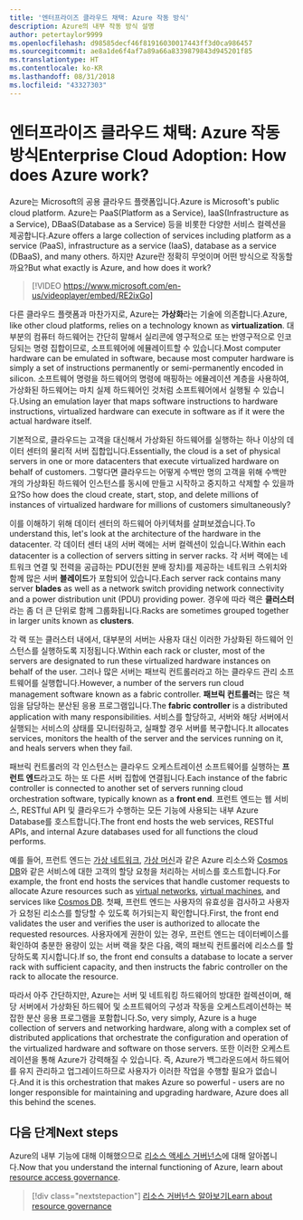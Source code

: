 ```yaml
---
title: '엔터프라이즈 클라우드 채택: Azure 작동 방식'
description: Azure의 내부 작동 방식 설명
author: petertaylor9999
ms.openlocfilehash: d98585decf46f81916030017443ff3d0ca986457
ms.sourcegitcommit: ae8a1de6f4af7a89a66a8339879843d945201f85
ms.translationtype: HT
ms.contentlocale: ko-KR
ms.lasthandoff: 08/31/2018
ms.locfileid: "43327303"
---
```

# <a name="enterprise-cloud-adoption-how-does-azure-work"></a><span data-ttu-id="c7512-103">엔터프라이즈 클라우드 채택: Azure 작동 방식</span><span class="sxs-lookup"><span data-stu-id="c7512-103">Enterprise Cloud Adoption: How does Azure work?</span></span>

<span data-ttu-id="c7512-104">Azure는 Microsoft의 공용 클라우드 플랫폼입니다.</span><span class="sxs-lookup"><span data-stu-id="c7512-104">Azure is Microsoft's public cloud platform.</span></span> <span data-ttu-id="c7512-105">Azure는 PaaS(Platform as a Service), IaaS(Infrastructure as a Service), DBaaS(Database as a Service) 등을 비롯한 다양한 서비스 컬렉션을 제공합니다.</span><span class="sxs-lookup"><span data-stu-id="c7512-105">Azure offers a large collection of services including platform as a service (PaaS), infrastructure as a service (IaaS), database as a service (DBaaS), and many others.</span></span> <span data-ttu-id="c7512-106">하지만 Azure란 정확히 무엇이며 어떤 방식으로 작동할까요?</span><span class="sxs-lookup"><span data-stu-id="c7512-106">But what exactly is Azure, and how does it work?</span></span>

> [!VIDEO https://www.microsoft.com/en-us/videoplayer/embed/RE2ixGo] 

<span data-ttu-id="c7512-107">다른 클라우드 플랫폼과 마찬가지로, Azure는 **가상화**라는 기술에 의존합니다.</span><span class="sxs-lookup"><span data-stu-id="c7512-107">Azure, like other cloud platforms, relies on a technology known as **virtualization**.</span></span> <span data-ttu-id="c7512-108">대부분의 컴퓨터 하드웨어는 간단히 말해서 실리콘에 영구적으로 또는 반영구적으로 인코딩되는 명령 집합이므로, 소프트웨어에 에뮬레이트할 수 있습니다.</span><span class="sxs-lookup"><span data-stu-id="c7512-108">Most computer hardware can be emulated in software, because most computer hardware is simply a set of instructions permanently or semi-permanently encoded in silicon.</span></span> <span data-ttu-id="c7512-109">소프트웨어 명령을 하드웨어의 명령에 매핑하는 에뮬레이션 계층을 사용하여, 가상화된 하드웨어는 마치 실제 하드웨어인 것처럼 소프트웨어에서 실행될 수 있습니다.</span><span class="sxs-lookup"><span data-stu-id="c7512-109">Using an emulation layer that maps software instructions to hardware instructions, virtualized hardware can execute in software as if it were the actual hardware itself.</span></span>

<span data-ttu-id="c7512-110">기본적으로, 클라우드는 고객을 대신해서 가상화된 하드웨어를 실행하는 하나 이상의 데이터 센터의 물리적 서버 집합입니다.</span><span class="sxs-lookup"><span data-stu-id="c7512-110">Essentially, the cloud is a set of physical servers in one or more datacenters that execute virtualized hardware on behalf of customers.</span></span> <span data-ttu-id="c7512-111">그렇다면 클라우드는 어떻게 수백만 명의 고객을 위해 수백만 개의 가상화된 하드웨어 인스턴스를 동시에 만들고 시작하고 중지하고 삭제할 수 있을까요?</span><span class="sxs-lookup"><span data-stu-id="c7512-111">So how does the cloud create, start, stop, and delete millions of instances of virtualized hardware for millions of customers simultaneously?</span></span>

<span data-ttu-id="c7512-112">이를 이해하기 위해 데이터 센터의 하드웨어 아키텍처를 살펴보겠습니다.</span><span class="sxs-lookup"><span data-stu-id="c7512-112">To understand this, let's look at the architecture of the hardware in the datacenter.</span></span>  <span data-ttu-id="c7512-113">각 데이터 센터 내의 서버 랙에는 서버 컬렉션이 있습니다.</span><span class="sxs-lookup"><span data-stu-id="c7512-113">Within each datacenter is a collection of servers sitting in server racks.</span></span> <span data-ttu-id="c7512-114">각 서버 랙에는 네트워크 연결 및 전력을 공급하는 PDU(전원 분배 장치)를 제공하는 네트워크 스위치와 함께 많은 서버 **블레이드**가 포함되어 있습니다.</span><span class="sxs-lookup"><span data-stu-id="c7512-114">Each server rack contains many server **blades** as well as a network switch providing network connectivity and a power distribution unit (PDU) providing power.</span></span> <span data-ttu-id="c7512-115">경우에 따라 랙은 **클러스터**라는 좀 더 큰 단위로 함께 그룹화됩니다.</span><span class="sxs-lookup"><span data-stu-id="c7512-115">Racks are sometimes grouped together in larger units known as **clusters**.</span></span> 

<span data-ttu-id="c7512-116">각 랙 또는 클러스터 내에서, 대부분의 서버는 사용자 대신 이러한 가상화된 하드웨어 인스턴스를 실행하도록 지정됩니다.</span><span class="sxs-lookup"><span data-stu-id="c7512-116">Within each rack or cluster, most of the servers are designated to run these virtualized hardware instances on behalf of the user.</span></span> <span data-ttu-id="c7512-117">그러나 많은 서버는 패브릭 컨트롤러라고 하는 클라우드 관리 소프트웨어를 실행합니다.</span><span class="sxs-lookup"><span data-stu-id="c7512-117">However, a number of the servers run cloud management software known as a fabric controller.</span></span> <span data-ttu-id="c7512-118">**패브릭 컨트롤러**는 많은 책임을 담당하는 분산된 응용 프로그램입니다.</span><span class="sxs-lookup"><span data-stu-id="c7512-118">The **fabric controller** is a distributed application with many responsibilities.</span></span> <span data-ttu-id="c7512-119">서비스를 할당하고, 서버와 해당 서버에서 실행되는 서비스의 상태를 모니터링하고, 실패할 경우 서버를 복구합니다.</span><span class="sxs-lookup"><span data-stu-id="c7512-119">It allocates services, monitors the health of the server and the services running on it, and heals servers when they fail.</span></span>

<span data-ttu-id="c7512-120">패브릭 컨트롤러의 각 인스턴스는 클라우드 오케스트레이션 소프트웨어를 실행하는 **프런트 엔드**라고도 하는 또 다른 서버 집합에 연결됩니다.</span><span class="sxs-lookup"><span data-stu-id="c7512-120">Each instance of the fabric controller is connected to another set of servers running cloud orchestration software, typically known as a **front end**.</span></span> <span data-ttu-id="c7512-121">프런트 엔드는 웹 서비스, RESTful API 및 클라우드가 수행하는 모든 기능에 사용되는 내부 Azure Database를 호스트합니다.</span><span class="sxs-lookup"><span data-stu-id="c7512-121">The front end hosts the web services, RESTful APIs, and internal Azure databases used for all functions the cloud performs.</span></span> 

<span data-ttu-id="c7512-122">예를 들어, 프런트 엔드는 [가상 네트워크][vnet], [가상 머신][vms]과 같은 Azure 리소스와 [Cosmos DB][cosmosdb]와 같은 서비스에 대한 고객의 할당 요청을 처리하는 서비스를 호스트합니다.</span><span class="sxs-lookup"><span data-stu-id="c7512-122">For example, the front end hosts the services that handle customer requests to allocate Azure resources such as [virtual networks][vnet], [virtual machines][vms], and services like [Cosmos DB][cosmosdb].</span></span> <span data-ttu-id="c7512-123">첫째, 프런트 엔드는 사용자의 유효성을 검사하고 사용자가 요청된 리소스를 할당할 수 있도록 허가되는지 확인합니다.</span><span class="sxs-lookup"><span data-stu-id="c7512-123">First, the front end validates the user and verifies the user is authorized to allocate the requested resources.</span></span> <span data-ttu-id="c7512-124">사용자에게 권한이 있는 경우, 프런트 엔드는 데이터베이스를 확인하여 충분한 용량이 있는 서버 랙을 찾은 다음, 랙의 패브릭 컨트롤러에 리소스를 할당하도록 지시합니다.</span><span class="sxs-lookup"><span data-stu-id="c7512-124">If so, the front end consults a database to locate a server rack with sufficient capacity, and then instructs the fabric controller on the rack to allocate the resource.</span></span>

<span data-ttu-id="c7512-125">따라서 아주 간단하지만, Azure는 서버 및 네트워킹 하드웨어의 방대한 컬렉션이며, 해당 서버에서 가상화된 하드웨어 및 소프트웨어의 구성과 작동을 오케스트레이션하는 복잡한 분산 응용 프로그램을 포함합니다.</span><span class="sxs-lookup"><span data-stu-id="c7512-125">So, very simply, Azure is a huge collection of servers and networking hardware, along with a complex set of distributed applications that orchestrate the configuration and operation of the virtualized hardware and software on those servers.</span></span> <span data-ttu-id="c7512-126">또한 이러한 오케스트레이션을 통해 Azure가 강력해질 수 있습니다. 즉, Azure가 백그라운드에서 하드웨어를 유지 관리하고 업그레이드하므로 사용자가 이러한 작업을 수행할 필요가 없습니다.</span><span class="sxs-lookup"><span data-stu-id="c7512-126">And it is this orchestration that makes Azure so powerful - users are no longer responsible for maintaining and upgrading hardware, Azure does all this behind the scenes.</span></span> 

## <a name="next-steps"></a><span data-ttu-id="c7512-127">다음 단계</span><span class="sxs-lookup"><span data-stu-id="c7512-127">Next steps</span></span>

<span data-ttu-id="c7512-128">Azure의 내부 기능에 대해 이해했으므로 [리소스 액세스 거버넌스](what-is-governance.md)에 대해 알아봅니다.</span><span class="sxs-lookup"><span data-stu-id="c7512-128">Now that you understand the internal functioning of Azure, learn about [resource access governance](what-is-governance.md).</span></span> 

> [!div class="nextstepaction"]
> [<span data-ttu-id="c7512-129">리소스 거버넌스 알아보기</span><span class="sxs-lookup"><span data-stu-id="c7512-129">Learn about resource governance</span></span>](what-is-governance.md)

<!-- Links -->

[cosmosdb]: /azure/cosmos-db/introduction
[docs-add-users-to-aad]: /azure/active-directory/add-users-azure-active-directory?toc=/azure/architecture/cloud-adoption-guide/toc.json
[vms]: /azure/virtual-machines/
[vnet]: /azure/virtual-network/virtual-networks-overview
